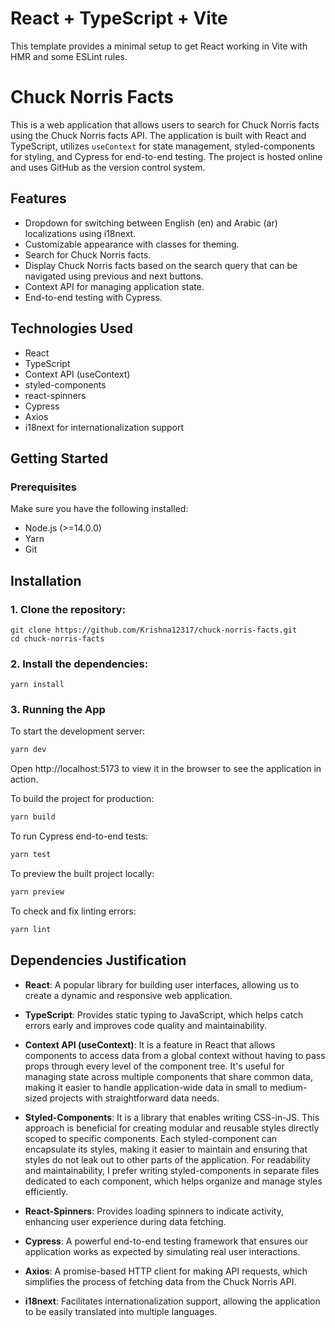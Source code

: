 # React + TypeScript + Vite

This template provides a minimal setup to get React working in Vite with HMR and some ESLint rules.

# Chuck Norris Facts

This is a web application that allows users to search for Chuck Norris facts using the Chuck Norris facts API. The application is built with React and TypeScript, utilizes `useContext` for state management, styled-components for styling, and Cypress for end-to-end testing. The project is hosted online and uses GitHub as the version control system.

## Features

- Dropdown for switching between English (en) and Arabic (ar) localizations using i18next.
- Customizable appearance with classes for theming.
- Search for Chuck Norris facts.
- Display Chuck Norris facts based on the search query that can be navigated using previous and next buttons.
- Context API for managing application state.
- End-to-end testing with Cypress.

## Technologies Used

- React
- TypeScript
- Context API (useContext)
- styled-components
- react-spinners
- Cypress
- Axios
- i18next for internationalization support

## Getting Started

### Prerequisites

Make sure you have the following installed:

- Node.js (>=14.0.0)
- Yarn
- Git

## Installation

### 1. Clone the repository:

```
git clone https://github.com/Krishna12317/chuck-norris-facts.git
cd chuck-norris-facts
```

### 2. Install the dependencies:

```
yarn install
```

### 3. Running the App

To start the development server:

```bash
yarn dev
```

Open http://localhost:5173 to view it in the browser to see the application in action.

To build the project for production:

```bash
yarn build
```

To run Cypress end-to-end tests:

```bash
yarn test
```

To preview the built project locally:

```bash
yarn preview
```

To check and fix linting errors:

```bash
yarn lint
```

## Dependencies Justification

- **React**: A popular library for building user interfaces, allowing us to create a dynamic and responsive web application.

- **TypeScript**: Provides static typing to JavaScript, which helps catch errors early and improves code quality and maintainability.

- **Context API (useContext)**: It is a feature in React that allows components to access data from a global context without having to pass props through every level of the component tree. It's useful for managing state across multiple components that share common data, making it easier to handle application-wide data in small to medium-sized projects with straightforward data needs.

- **Styled-Components**: It is a library that enables writing CSS-in-JS. This approach is beneficial for creating modular and reusable styles directly scoped to specific components. Each styled-component can encapsulate its styles, making it easier to maintain and ensuring that styles do not leak out to other parts of the application. For readability and maintainability, I prefer writing styled-components in separate files dedicated to each component, which helps organize and manage styles efficiently.

- **React-Spinners**: Provides loading spinners to indicate activity, enhancing user experience during data fetching.

- **Cypress**: A powerful end-to-end testing framework that ensures our application works as expected by simulating real user interactions.

- **Axios**: A promise-based HTTP client for making API requests, which simplifies the process of fetching data from the Chuck Norris API.

- **i18next**: Facilitates internationalization support, allowing the application to be easily translated into multiple languages.

